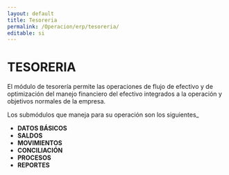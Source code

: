 ```yaml
---
layout: default
title: Tesoreria
permalink: /Operacion/erp/tesoreria/
editable: si
---
```


# TESORERIA  

El módulo de tesorería permite las operaciones de flujo de efectivo y de optimización del manejo financiero del efectivo integrados a la operación y objetivos normales de la empresa.  

Los submódulos que maneja para su operación son los siguientes_  

*	**DATOS BÁSICOS**  
*	**SALDOS**  
*	**MOVIMIENTOS**  
*	**CONCILIACIÓN**  
*	**PROCESOS**  
*	**REPORTES**  

